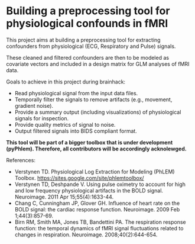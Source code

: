 # Building a preprocessing tool for physiological confounds in fMRI

This project aims at building a preprocessing tool for extracting confounders from physiological (ECG, Respiratory and Pulse) signals. 

These cleaned and filtered confounders are then to be modeled as covariate vectors and included in a design matrix for GLM analyses of fMRI data.


Goals to achieve in this project during brainhack:

- Read physiological signal from the input data files.
- Temporally filter the signals to remove artifacts (e.g., movement, gradient noise).
- Provide a summary output (including visualizations) of physiological signals for inspection.
- Provide quality metrics of signal to noise.
- Output filtered signals into BIDS compliant format.


**This tool will be part of a bigger toolbox that is under development (pyPhlem). Therefore, all contributors will be accordingly acknolewged.**

References:

- Verstynen TD. Physiological Log Extraction for Modeling (PhLEM) Toolbox. https://sites.google.com/site/phlemtoolbox/
- Verstynen TD, Deshpande V. Using pulse oximetry to account for high and low frequency physiological artifacts in the BOLD signal. Neuroimage. 2011 Apr 15;55(4):1633-44.
- Chang C, Cunningham JP, Glover GH. Influence of heart rate on the BOLD signal: the cardiac response function. Neuroimage. 2009 Feb 1;44(3):857-69.
- Birn RM, Smith MA, Jones TB, Bandettini PA. The respiration response function: the temporal dynamics of fMRI signal fluctuations related to changes in respiration. Neuroimage. 2008;40(2):644-654.

